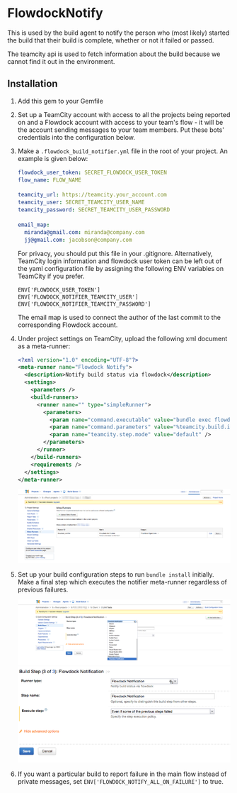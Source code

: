 # FlowdockNotify

This is used by the build agent to notify the person who (most likely)
started the build that their build is complete, whether or not it failed
or passed.

The teamcity api is used to fetch information about the build because we
cannot find it out in the environment.

## Installation

1. Add this gem to your Gemfile

2. Set up a TeamCity account with access to all the projects being reported on 
   and a Flowdock account with access to your team's flow - it will be the
   account sending messages to your team members. Put these bots'
   credentials into the configuration below.

2. Make a `.flowdock_build_notifier.yml` file in the root of your project. An
   example is given below: 

   ```yaml
   flowdock_user_token: SECRET_FLOWDOCK_USER_TOKEN
   flow_name: FLOW_NAME

   teamcity_url: https://teamcity.your_account.com
   teamcity_user: SECRET_TEAMCITY_USER_NAME
   teamcity_password: SECRET_TEAMCITY_USER_PASSWORD

   email_map:
     miranda@gmail.com: miranda@company.com
     jj@gmail.com: jacobson@company.com
   ```

   For privacy, you should put this file in your .gitignore.
   Alternatively, TeamCity login information and flowdock user token can be left
   out of the yaml configuration file by assigning the following ENV variables 
   on TeamCity if you prefer.

   ```
   ENV['FLOWDOCK_USER_TOKEN']
   ENV['FLOWDOCK_NOTIFIER_TEAMCITY_USER']
   ENV['FLOWDOCK_NOTIFIER_TEAMCITY_PASSWORD']
   ```

   The email map is used to connect the author of the last commit to the
   corresponding Flowdock account.

3. Under project settings on TeamCity, upload the following xml document as a
   meta-runner: 

   ```xml
   <?xml version="1.0" encoding="UTF-8"?>
   <meta-runner name="Flowdock Notify">
     <description>Notify build status via flowdock</description>
     <settings>
       <parameters />
       <build-runners>
         <runner name="" type="simpleRunner">
           <parameters>
             <param name="command.executable" value="bundle exec flowdock_notify" />
             <param name="command.parameters" value="%teamcity.build.id%" />
             <param name="teamcity.step.mode" value="default" />
           </parameters>
         </runner>
       </build-runners>
       <requirements />
     </settings>
   </meta-runner>
   ```

   ![Meta-runner section](./readme_screenshots/meta_runners_section.png)


4. Set up your build configuration steps to run `bundle install`
   initially. Make a final step which executes the notifier meta-runner
   regardless of previous failures.

   ![Meta-runner configuration step](./readme_screenshots/set_meta_runner_step.png)
   ![Use meta-runner in all cases](./readme_screenshots/use_runner_even_if_previous_steps_fail.png)

5. If you want a particular build to report failure in the main flow instead of
   private messages, set `ENV['FLOWDOCK_NOTIFY_ALL_ON_FAILURE']` to true.
